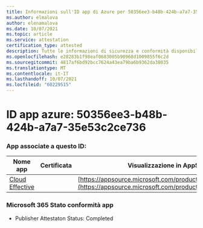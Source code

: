 ```yaml
---
title: Informazioni sull'ID app di Azure per 50356ee3-b48b-424b-a7a7-35e53c2ce736
ms.author: elmalova
author: elenamalova
ms.date: 10/07/2021
ms.topic: article
ms.service: attestation
certification_type: attested
description: Tutte le informazioni di sicurezza e conformità disponibili per 50356ee3-b48b-424b-a7a7-35e53c2ce736.
ms.openlocfilehash: e28283b1f98eaf0683005b90968d1009855f6c2d
ms.sourcegitcommit: 4817af6bd92bcc7624a43ea79ba6b9362da38035
ms.translationtype: MT
ms.contentlocale: it-IT
ms.lasthandoff: 10/07/2021
ms.locfileid: "60229515"
---
```

# <a name="azure-app-id-50356ee3-b48b-424b-a7a7-35e53c2ce736"></a>ID app azure: 50356ee3-b48b-424b-a7a7-35e53c2ce736


### <a name="apps-associated-with-this-id"></a>App associate a questo ID:
| **Nome app** | **Certificata** | **Visualizzazione in AppSource** |
|--------------|---------------|-----------------------|
| [Cloud Effective](https://docs.microsoft.com/microsoft-365-app-certification/forward/WA200002408) |  | [https://appsource.microsoft.com/product/office/WA200002408](https://appsource.microsoft.com/product/office/WA200002408) |

### <a name="microsoft-365-app-compliance-status"></a>Microsoft 365 Stato conformità app
- Publisher Attestaton Status: Completed
